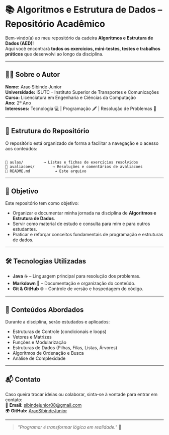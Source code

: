 # 📚 Algoritmos e Estrutura de Dados – Repositório Acadêmico

Bem-vindo(a) ao meu repositório da cadeira **Algoritmos e Estrutura de Dados (AED)**!  
Aqui você encontrará **todos os exercícios, mini-testes, testes e trabalhos práticos** que desenvolvi ao longo da disciplina.

---

## 🧑‍🎓 Sobre o Autor
**Nome:** Arao Sibinde Junior  
**Universidade:** ISUTC – Instituto Superior de Transportes e Comunicações  
**Curso:** Licenciatura em Engenharia e Ciências da Computação  
**Ano:** 2º Ano  
**Interesses:** Tecnologia 💻 | Programação 🖋 | Resolução de Problemas 🧠

---

## 📂 Estrutura do Repositório
O repositório está organizado de forma a facilitar a navegação e o acesso aos conteúdos:

```

📁 aulas/         → Listas e fichas de exercícios resolvidos
📁 avaliacoes/        → Resoluções e comentários de avaliacoes
📄 README.md           → Este arquivo

```

---

## 🎯 Objetivo
Este repositório tem como objetivo:
- Organizar e documentar minha jornada na disciplina de **Algoritmos e Estrutura de Dados**.
- Servir como material de estudo e consulta para mim e para outros estudantes.
- Praticar e reforçar conceitos fundamentais de programação e estruturas de dados.

---

## 🛠 Tecnologias Utilizadas
- **Java** ☕ – Linguagem principal para resolução dos problemas.
- **Markdown** 📝 – Documentação e organização do conteúdo.
- **Git & GitHub** 🌐 – Controle de versão e hospedagem do código.

---

## 📜 Conteúdos Abordados
Durante a disciplina, serão estudados e aplicados:
- Estruturas de Controle (condicionais e loops)
- Vetores e Matrizes
- Funções e Modularização
- Estruturas de Dados (Pilhas, Filas, Listas, Árvores)
- Algoritmos de Ordenação e Busca
- Análise de Complexidade

---

## 📬 Contato
Caso queira trocar ideias ou colaborar, sinta-se à vontade para entrar em contato:  
📧 **Email:** sibindejunior08@gmail.com   
🌍 **GitHub:** [AraoSibindeJunior](https://github.com/SeuUsuarioGitHub)

---

> _"Programar é transformar lógica em realidade."_ 🚀



